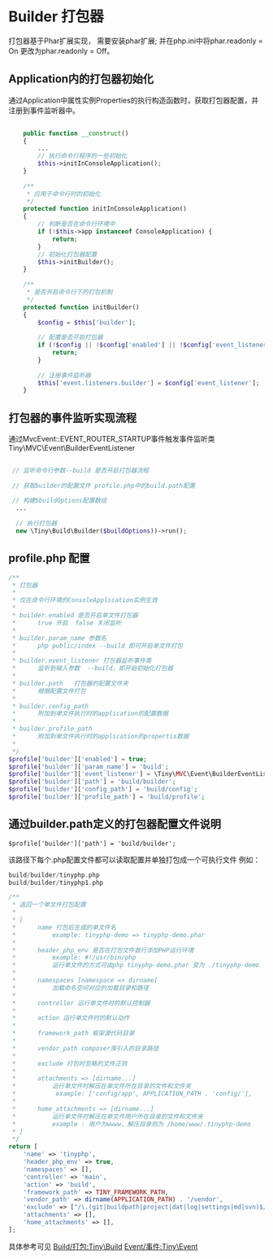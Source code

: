 Builder 打包器
====

打包器基于Phar扩展实现， 需要安装phar扩展;
并在php.ini中将phar.readonly = On 更改为phar.readonly  = Off。

Application内的打包器初始化
----
通过Application中属性实例Properties的执行构造函数时，获取打包器配置，并注册到事件监听器中。 

```php
    
    public function __construct()
    {
        ...
        // 执行命令行程序的一些初始化
        $this->initInConsoleApplication();
    }
    
    /**
     * 应用于命令行时的初始化
     */
    protected function initInConsoleApplication()
    {
        // 判断是否在命令行环境中
        if (!$this->app instanceof ConsoleApplication) {
            return;
        }
        // 初始化打包器配置
        $this->initBuilder();
    }
    
    /**
     * 是否开启命令行下的打包机制
     */
    protected function initBuilder()
    {
        $config = $this['builder'];
        
        // 配置是否开启打包器
        if (!$config || !$config['enabled'] || !$config['event_listener']) {
            return;
        }
        
        // 注册事件监听器
        $this['event.listeners.builder'] = $config['event_listener'];
    }    
```

打包器的事件监听实现流程
----

通过MvcEvent::EVENT_ROUTER_STARTUP事件触发事件监听类Tiny\MVC\Event\BuilderEventListener

```php
 
 // 监听命令行参数--build 是否开启打包器流程
 
 // 获取builder的配置文件 profile.php中的build.path配置
 
 // 构建$buildOptions配置数组
  ...
  
  // 执行打包器
  new \Tiny\Build\Builder($buildOptions))->run();
```

profile.php 配置
----
```php
/**
 * 打包器
 * 
 * 仅在命令行环境的ConsoleApplication实例生效
 * 
 * builder.enabled 是否开启单文件打包器
 *      true 开启  false 关闭监听
 *      
 * builder.param_name 参数名
 *      php public/index --build 即可开启单文件打包
 *      
 * builder.event_listener 打包器监听事件类
 *      监听到输入参数  --build，即开始初始化打包器
 *      
 * builder.path   打包器的配置文件夹 
 *      根据配置文件打包
 * 
 * builder.config_path 
 *      附加到单文件执行时的application的配置数据
 * 
 * builder.profile_path 
 *      附加到单文件执行时的application的propertis数据
 *            
 */
$profile['builder']['enabled'] = true;
$profile['builder']['param_name'] = 'build';
$profile['builder']['event_listener'] = \Tiny\MVC\Event\BuilderEventListener::class;
$profile['builder']['path'] = 'build/builder';
$profile['builder']['config_path'] = 'build/config';
$profile['builder']['profile_path'] = 'build/profile';
```

通过builder.path定义的打包器配置文件说明
----
```
$profile['builder']['path'] = 'build/builder';   
```

该路径下每个.php配置文件都可以读取配置并单独打包成一个可执行文件
例如：
```php
build/builder/tinyphp.php
build/builder/tinyphp1.php
```
```php
/**
 * 返回一个单文件打包配置
 * 
 * [
 *      name 打包后生成的单文件名  
 *          example: tinyphp-demo => tinyphp-demo.phar
 *          
 *      header_php_env 是否在打包文件首行添加PHP运行环境
 *          example: #!/usr/bin/php
 *          运行单文件的方式可由php tinyphp-demo.phar 变为 ./tinyphp-demo
 *          
 *      namespaces [namespace => dirname]
 *          加载命名空间对应的加载目录和路径
 *      
 *      controller 运行单文件时的默认控制器
 *      
 *      action 运行单文件时的默认动作
 *      
 *      framework_path 框架源代码目录
 *      
 *      vendor_path composer库引入的目录路径
 *      
 *      exclude 打包时忽略的文件正则
 *      
 *      attachments => [dirname...]
 *          运行单文件时解压在单文件所在目录的文件和文件夹
 *           example: ['config/app', APPLICATION_PATH . 'config/'],
 *      
 *      home_attachments => [dirname...]
 *          运行单文件时解压在单文件用户所在目录的文件和文件夹
 *          example : 用户为wwww，解压目录则为 /home/www/.tinyphp-demo
 * ]
 */
return [
    'name' => 'tinyphp',
    'header_php_env' => true,
    'namespaces' => [],
    'controller' => 'main',
    'action' => 'build',
    'framework_path' => TINY_FRAMEWORK_PATH,
    'vendor_path' => dirname(APPLICATION_PATH) . '/vendor',
    'exclude' => ["/\.(git|buildpath|project|dat|log|settings|md|svn)$/","/vendor\/smarty\/smarty/", "/tinyphp-ui\/(node_modules|src\/js|conf|dist|build|templates\/pages\/)/"],
    'attachments' => [], 
    'home_attachments' => [], 
];
```

具体参考可见 [Build/打包:Tiny\Build](https://github.com/tinyphporg/tinyphp-dcos/blob/master/docs/manual/lib/build.md)   [Event/事件:Tiny\Event](https://github.com/tinyphporg/tinyphp-dcos/blob/master/docs/manual/lib/event.md)   
